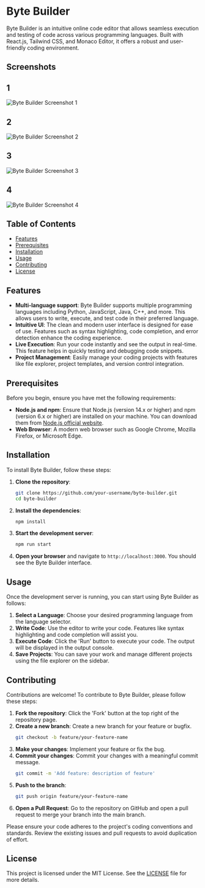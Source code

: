 # Byte Builder

Byte Builder is an intuitive online code editor that allows seamless execution and testing of code across various programming languages. Built with React.js, Tailwind CSS, and Monaco Editor, it offers a robust and user-friendly coding environment.

## Screenshots
## 1
![Byte Builder Screenshot 1](src/screenshots/image%20(3).png)
## 2
![Byte Builder Screenshot 2](src/screenshots/image%20(2).png)
## 3
![Byte Builder Screenshot 3](src/screenshots/image%20(1).png)
## 4
![Byte Builder Screenshot 4](src/screenshots/image(4).png)
## Table of Contents

- [Features](#features)
- [Prerequisites](#prerequisites)
- [Installation](#installation)
- [Usage](#usage)
- [Contributing](#contributing)
- [License](#license)

## Features

- **Multi-language support**: Byte Builder supports multiple programming languages including Python, JavaScript, Java, C++, and more. This allows users to write, execute, and test code in their preferred language.
- **Intuitive UI**: The clean and modern user interface is designed for ease of use. Features such as syntax highlighting, code completion, and error detection enhance the coding experience.
- **Live Execution**: Run your code instantly and see the output in real-time. This feature helps in quickly testing and debugging code snippets.
- **Project Management**: Easily manage your coding projects with features like file explorer, project templates, and version control integration.

## Prerequisites

Before you begin, ensure you have met the following requirements:

- **Node.js and npm**: Ensure that Node.js (version 14.x or higher) and npm (version 6.x or higher) are installed on your machine. You can download them from [Node.js official website](https://nodejs.org/).
- **Web Browser**: A modern web browser such as Google Chrome, Mozilla Firefox, or Microsoft Edge.

## Installation

To install Byte Builder, follow these steps:

1. **Clone the repository**:
    ```bash
    git clone https://github.com/your-username/byte-builder.git
    cd byte-builder
    ```

2. **Install the dependencies**:
    ```bash
    npm install
    ```

3. **Start the development server**:
    ```bash
    npm run start
    ```

4. **Open your browser** and navigate to `http://localhost:3000`. You should see the Byte Builder interface.

## Usage

Once the development server is running, you can start using Byte Builder as follows:

1. **Select a Language**: Choose your desired programming language from the language selector.
2. **Write Code**: Use the editor to write your code. Features like syntax highlighting and code completion will assist you.
3. **Execute Code**: Click the 'Run' button to execute your code. The output will be displayed in the output console.
4. **Save Projects**: You can save your work and manage different projects using the file explorer on the sidebar.

## Contributing

Contributions are welcome! To contribute to Byte Builder, please follow these steps:

1. **Fork the repository**: Click the 'Fork' button at the top right of the repository page.
2. **Create a new branch**: Create a new branch for your feature or bugfix.
    ```bash
    git checkout -b feature/your-feature-name
    ```
3. **Make your changes**: Implement your feature or fix the bug.
4. **Commit your changes**: Commit your changes with a meaningful commit message.
    ```bash
    git commit -m 'Add feature: description of feature'
    ```
5. **Push to the branch**:
    ```bash
    git push origin feature/your-feature-name
    ```
6. **Open a Pull Request**: Go to the repository on GitHub and open a pull request to merge your branch into the main branch.

Please ensure your code adheres to the project's coding conventions and standards. Review the existing issues and pull requests to avoid duplication of effort.

## License

This project is licensed under the MIT License. See the [LICENSE](LICENSE) file for more details.

